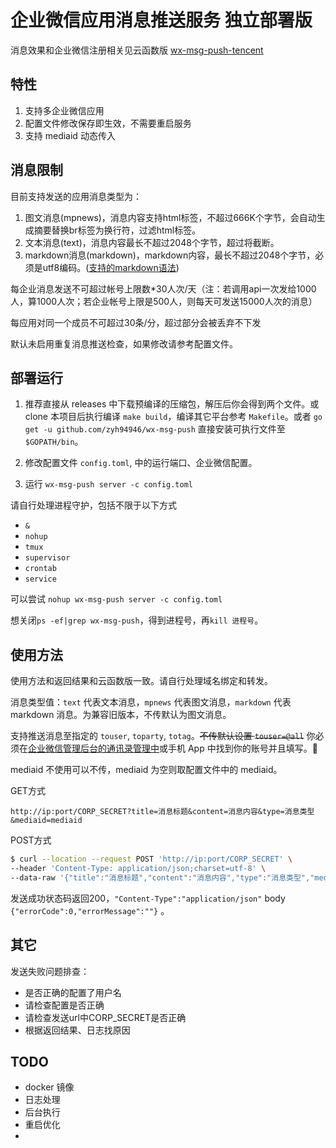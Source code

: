# 企业微信应用消息推送服务 独立部署版

消息效果和企业微信注册相关见云函数版 [wx-msg-push-tencent](https://github.com/zyh94946/wx-msg-push-tencent)

## 特性

1. 支持多企业微信应用
2. 配置文件修改保存即生效，不需要重启服务
3. 支持 mediaid 动态传入

## 消息限制

目前支持发送的应用消息类型为：

1. 图文消息(mpnews)，消息内容支持html标签，不超过666K个字节，会自动生成摘要替换br标签为换行符，过滤html标签。
2. 文本消息(text)，消息内容最长不超过2048个字节，超过将截断。
3. markdown消息(markdown)，markdown内容，最长不超过2048个字节，必须是utf8编码。([支持的markdown语法](https://work.weixin.qq.com/api/doc/90000/90135/90236#%E6%94%AF%E6%8C%81%E7%9A%84markdown%E8%AF%AD%E6%B3%95))

每企业消息发送不可超过帐号上限数*30人次/天（注：若调用api一次发给1000人，算1000人次；若企业帐号上限是500人，则每天可发送15000人次的消息）

每应用对同一个成员不可超过30条/分，超过部分会被丢弃不下发

默认未启用重复消息推送检查，如果修改请参考配置文件。

## 部署运行

1. 推荐直接从 releases 中下载预编译的压缩包，解压后你会得到两个文件。或 clone 本项目后执行编译 `make build`，编译其它平台参考 `Makefile`。或者 `go get -u github.com/zyh94946/wx-msg-push` 直接安装可执行文件至 `$GOPATH/bin`。

2. 修改配置文件 `config.toml`, 中的运行端口、企业微信配置。

3. 运行 `wx-msg-push server -c config.toml` 

请自行处理进程守护，包括不限于以下方式

- `&`
- `nohup`
- `tmux`
- `supervisor`
- `crontab`
- `service`

可以尝试
`nohup wx-msg-push server -c config.toml`

想关闭`ps -ef|grep wx-msg-push`，得到进程号，再`kill 进程号`。

## 使用方法

使用方法和返回结果和云函数版一致。请自行处理域名绑定和转发。

消息类型值：`text` 代表文本消息，`mpnews` 代表图文消息，`markdown` 代表 markdown 消息。为兼容旧版本，不传默认为图文消息。

支持推送消息至指定的 `touser`, `toparty`, `totag`。~~不传默认设置 `touser=@all`~~
你必须在[企业微信管理后台的通讯录管理中](https://work.weixin.qq.com/wework_admin/frame#contacts)或手机 App 中找到你的账号并且填写。

mediaid 不使用可以不传，mediaid 为空则取配置文件中的 mediaid。

GET方式

`http://ip:port/CORP_SECRET?title=消息标题&content=消息内容&type=消息类型&mediaid=mediaid`

POST方式

```bash
$ curl --location --request POST 'http://ip:port/CORP_SECRET' \
--header 'Content-Type: application/json;charset=utf-8' \
--data-raw '{"title":"消息标题","content":"消息内容","type":"消息类型","mediaid":"mediaid"}'
```

发送成功状态码返回200，`"Content-Type":"application/json"` body `{"errorCode":0,"errorMessage":""}` 。

## 其它

发送失败问题排查：

- 是否正确的配置了用户名
- 请检查配置是否正确
- 请检查发送url中CORP_SECRET是否正确
- 根据返回结果、日志找原因


## TODO

- docker 镜像
- 日志处理
- 后台执行
- 重启优化
-
